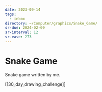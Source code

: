 ```yaml
---
date: 2023-09-14
tags:
  - inbox
directory: ~/Computer/graphics/Snake_Game/
sr-due: 2024-02-09
sr-interval: 12
sr-ease: 273
---
```


# Snake Game

Snake game written by me.


[[30_day_drawing_challenge]]
